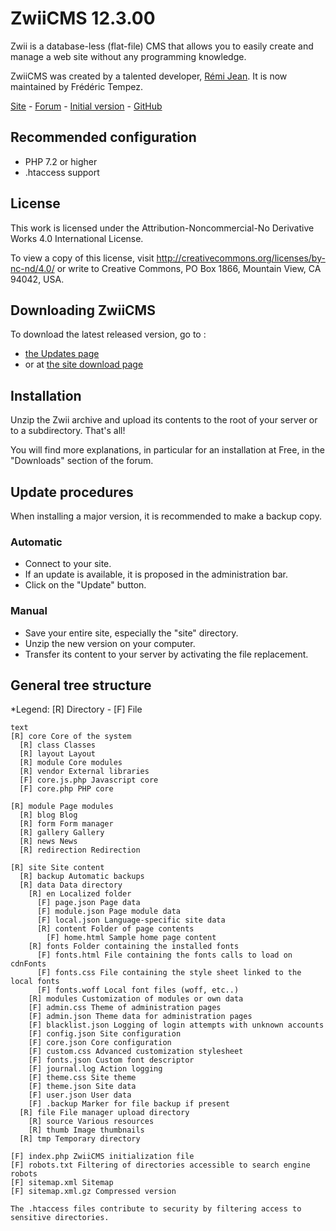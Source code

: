 # ZwiiCMS 12.3.00

Zwii is a database-less (flat-file) CMS that allows you to easily create and manage a web site without any programming knowledge.

ZwiiCMS was created by a talented developer, [Rémi Jean](https://remijean.fr/). It is now maintained by Frédéric Tempez.

[Site](http://zwiicms.fr/) - [Forum](http://forum.zwiicms.com/) - [Initial version](https://github.com/remijean/ZwiiCMS/) - [GitHub](https://github.com/fredtempez/ZwiiCMS)

## Recommended configuration

* PHP 7.2 or higher
* .htaccess support

## License

This work is licensed under the Attribution-Noncommercial-No Derivative Works 4.0 International License. 

To view a copy of this license, visit http://creativecommons.org/licenses/by-nc-nd/4.0/ or write to Creative Commons, PO Box 1866, Mountain View, CA 94042, USA.

## Downloading ZwiiCMS

To download the latest released version, go to :
- [the Updates page](https://forge.chapril.org/ZwiiCMS-Team/ZwiiCMS/releases)
- or at [the site download page](https://zwiicms.fr/telechargement) 


## Installation

Unzip the Zwii archive and upload its contents to the root of your server or to a subdirectory. That's all!

You will find more explanations, in particular for an installation at Free, in the "Downloads" section of the forum.


## Update procedures

When installing a major version, it is recommended to make a backup copy.

### Automatic

* Connect to your site.
* If an update is available, it is proposed in the administration bar.
* Click on the "Update" button.

### Manual

* Save your entire site, especially the "site" directory.
* Unzip the new version on your computer.
* Transfer its content to your server by activating the file replacement.


## General tree structure

*Legend: [R] Directory - [F] File

````
text
[R] core Core of the system
  [R] class Classes
  [R] layout Layout
  [R] module Core modules
  [R] vendor External libraries
  [F] core.js.php Javascript core
  [F] core.php PHP core

[R] module Page modules
  [R] blog Blog
  [R] form Form manager
  [R] gallery Gallery
  [R] news News
  [R] redirection Redirection

[R] site Site content
  [R] backup Automatic backups
  [R] data Data directory
    [R] en Localized folder
      [F] page.json Page data
      [F] module.json Page module data
      [F] local.json Language-specific site data
      [R] content Folder of page contents
        [F] home.html Sample home page content
    [R] fonts Folder containing the installed fonts
      [F] fonts.html File containing the fonts calls to load on cdnFonts
      [F] fonts.css File containing the style sheet linked to the local fonts
      [F] fonts.woff Local font files (woff, etc..)
    [R] modules Customization of modules or own data
    [F] admin.css Theme of administration pages
    [F] admin.json Theme data for administration pages
    [F] blacklist.json Logging of login attempts with unknown accounts
    [F] config.json Site configuration
    [F] core.json Core configuration
    [F] custom.css Advanced customization stylesheet
    [F] fonts.json Custom font descriptor
    [F] journal.log Action logging
    [F] theme.css Site theme
    [F] theme.json Site data
    [F] user.json User data
    [F] .backup Marker for file backup if present
  [R] file File manager upload directory
    [R] source Various resources
    [R] thumb Image thumbnails
  [R] tmp Temporary directory

[F] index.php ZwiiCMS initialization file
[F] robots.txt Filtering of directories accessible to search engine robots
[F] sitemap.xml Sitemap
[F] sitemap.xml.gz Compressed version

The .htaccess files contribute to security by filtering access to sensitive directories.
